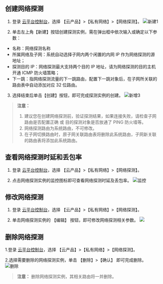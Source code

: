 ## 创建网络探测
1. 登录 [云平台控制台](http://console.tce.fsphere.cn/)，选择 【云产品】>【私有网络】>【网络探测】。
![新建1](http://imgcache.tce.fsphere.cn/image/main.qcloudimg.com/raw/8dec3a9a9a1e5a64e7f77a7f0ec562a7.png)

2. 单击左上角【新建】按钮创建探测实例，需在弹出框中依次输入或确定以下参数：
 - 名称：网络探测名称
 - 所属网络及子网：系统自动选择子网内两个闲置的内网 IP 作为网络探测的源地址；
 - 探测目的 IP：网络探测最大支持两个目的 IP 地址，请为网络探测的目的主机开通 ICMP 防火墙策略；
 - 下一跳：指网络探测流量的下一跳路由，配置下一跳对象后，在子网所关联的路由表中自动添加对应 32 位路由。
 
3. 选择结束后单击【创建】按钮，即可完成探测实例的创建。
![新增3](http://imgcache.tce.fsphere.cn/image/main.qcloudimg.com/raw/42b8ca8c8e71dafe1095c510908debde.png)
>**注意：**
> 1. 建议您在创建网络探测前，验证探测结果，如果连接失败，请检查子网路由是否配置正确 或 目的探测对象是否放通了 PING 防火墙等。
> 2. 网络探测路由为系统路由，不可修改。
> 3. 在子网切换路由时，原子网关联路由表将删除此系统路由，子网新关联的路由表将添加此系统路由。

## 查看网络探测时延和丢包率
1. 登录 [云平台控制台](http://console.tce.fsphere.cn/)，选择 【云产品】>【私有网络】>【网络探测】。

2. 点击网络探测实例的监控图标即可查看网络探测时延及丢包率。
![监控](http://imgcache.tce.fsphere.cn/image/main.qcloudimg.com/raw/ac6db68116aa7a97604b486f110a5033.png)

## 修改网络探测
1. 登录 [云平台控制台](http://console.tce.fsphere.cn/)，选择 【云产品】>【私有网络】>【网络探测】。

2. 单击网络探测实例的 【编辑】 按钮，即可修改网络探测相关参数。
![](http://imgcache.tce.fsphere.cn/image/main.qcloudimg.com/raw/c1df7281db38ab378414da70a2cfd5ef.png)

## 删除网络探测
1.登录 [云平台控制台](http://console.tce.fsphere.cn/)，选择 【云产品】>【私有网络】>【网络探测】。

2.选择需要删除的网络探测实例，单击 【删除】>【确认】 即可完成删除。
![删除](http://imgcache.tce.fsphere.cn/image/main.qcloudimg.com/raw/837d819b09af935ad21072c5ccfa15d4.png)
>**注意：**
>删除网络探测实例，其相关路由将一并删除。
